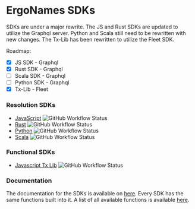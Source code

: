 # ErgoNames SDKs

SDKs are under a major rewrite.  The JS and Rust SDKs are updated to utilize the Graphql server. Python and Scala still need to be rewritten with new changes. The Tx-Lib has been rewritten to utilize the Fleet SDK.

Roadmap:
- [x] JS SDK - Graphql
- [X] Rust SDK - Graphql
- [ ] Scala SDK - Graphql
- [ ] Python SDK - Graphql
- [X] Tx-Lib - Fleet

### Resolution SDKs

- [JavaScript](https://www.npmjs.com/package/ergonames) ![GitHub Workflow Status](https://img.shields.io/github/workflow/status/dwyl/auth_plug/Elixir%20CI?label=build&style=flat-square)
- [Rust](https://crates.io/crates/ergonames) ![GitHub Workflow Status](https://img.shields.io/github/workflow/status/dwyl/auth_plug/Elixir%20CI?label=build&style=flat-square)
- [Python](https://pypi.org/project/ergonames/) ![GitHub Workflow Status](https://img.shields.io/github/workflow/status/dwyl/auth_plug/Elixir%20CI?label=build&style=flat-square)
- [Scala](https://github.com/ergonames/ergo-names-scala-sdk/packages/1517404) ![GitHub Workflow Status](https://img.shields.io/github/workflow/status/dwyl/auth_plug/Elixir%20CI?label=build&style=flat-square)

### Functional SDKs

- [Javascript Tx Lib](https://www.npmjs.com/package/ergonames-tx-lib) ![GitHub Workflow Status](https://img.shields.io/github/workflow/status/dwyl/auth_plug/Elixir%20CI?label=build&style=flat-square)

### Documentation

The documentation for the SDKs is available on [here](https://zack-balbin.gitbook.io/ergonames/sdks). Every SDK has the same functions built into it. A list of all available functions is available [here](https://zack-balbin.gitbook.io/ergonames/sdks/sdk-functions).